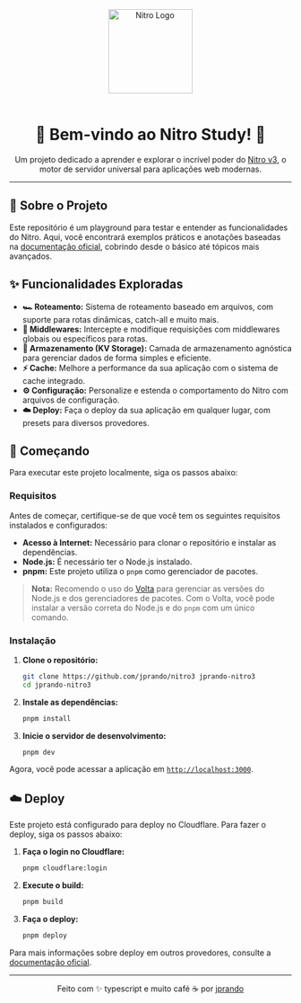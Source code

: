
<div align="center">
  <img src="https://unjs.io/assets/logos/nitro.svg" alt="Nitro Logo" width="150">
  <br><br>
  <h1>🚀 Bem-vindo ao Nitro Study! 🚀</h1>
  <p>Um projeto dedicado a aprender e explorar o incrível poder do <a href="https://v3.nitro.build/">Nitro v3</a>, o motor de servidor universal para aplicações web modernas.</p>
</div>

---

## 📖 Sobre o Projeto

Este repositório é um playground para testar e entender as funcionalidades do Nitro. Aqui, você encontrará exemplos práticos e anotações baseadas na [documentação oficial](https://v3.nitro.build/), cobrindo desde o básico até tópicos mais avançados.

## ✨ Funcionalidades Exploradas

-   **🏎️ Roteamento:** Sistema de roteamento baseado em arquivos, com suporte para rotas dinâmicas, catch-all e muito mais.
-   **🔧 Middlewares:** Intercepte e modifique requisições com middlewares globais ou específicos para rotas.
-   **💾 Armazenamento (KV Storage):** Camada de armazenamento agnóstica para gerenciar dados de forma simples e eficiente.
-   **⚡ Cache:** Melhore a performance da sua aplicação com o sistema de cache integrado.
-   **⚙️ Configuração:** Personalize e estenda o comportamento do Nitro com arquivos de configuração.
-   **☁️ Deploy:** Faça o deploy da sua aplicação em qualquer lugar, com presets para diversos provedores.

## 🚀 Começando

Para executar este projeto localmente, siga os passos abaixo:

### Requisitos

Antes de começar, certifique-se de que você tem os seguintes requisitos instalados e configurados:

-   **Acesso à Internet:** Necessário para clonar o repositório e instalar as dependências.
-   **Node.js:** É necessário ter o Node.js instalado.
-   **pnpm:** Este projeto utiliza o `pnpm` como gerenciador de pacotes.

> **Nota:** Recomendo o uso do [Volta](https://volta.sh/) para gerenciar as versões do Node.js e dos gerenciadores de pacotes. Com o Volta, você pode instalar a versão correta do Node.js e do `pnpm` com um único comando.

### Instalação

1.  **Clone o repositório:**
    ```bash
    git clone https://github.com/jprando/nitro3 jprando-nitro3
    cd jprando-nitro3
    ```

2.  **Instale as dependências:**
    ```bash
    pnpm install
    ```

3.  **Inicie o servidor de desenvolvimento:**
    ```bash
    pnpm dev
    ```

Agora, você pode acessar a aplicação em [`http://localhost:3000`](http://localhost:3000).

## ☁️ Deploy

Este projeto está configurado para deploy no Cloudflare. Para fazer o deploy, siga os passos abaixo:

1.  **Faça o login no Cloudflare:**
    ```bash
    pnpm cloudflare:login
    ```

2.  **Execute o build:**
    ```bash
    pnpm build
    ```

3.  **Faça o deploy:**
    ```bash
    pnpm deploy
    ```

Para mais informações sobre deploy em outros provedores, consulte a [documentação oficial](https://v3.nitro.build/deploy).

---

<div align="center">
  <p>Feito com ✨ typescript e muito café ☕ por <a href="https://github.com/jprando">jprando</a></p>
</div>
